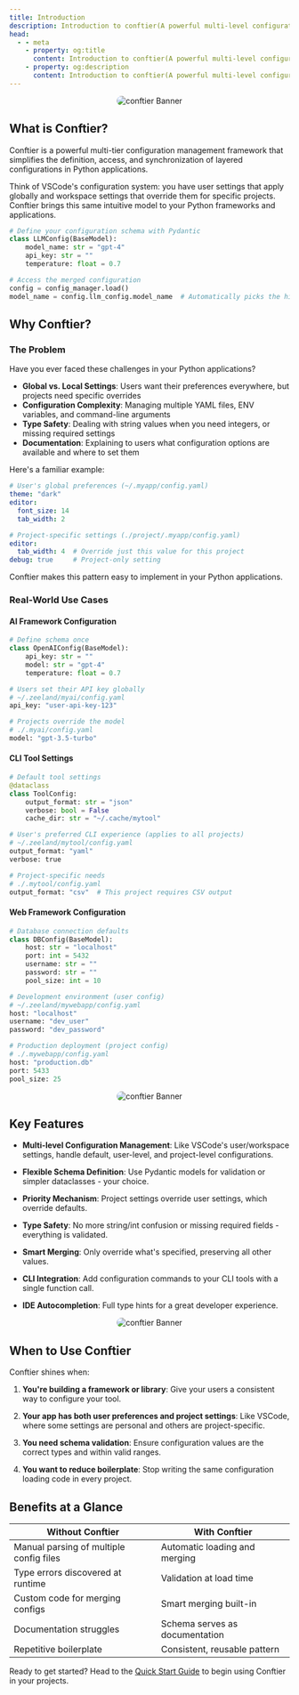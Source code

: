 ```yaml
---
title: Introduction
description: Introduction to conftier(A powerful multi-level configuration management framework)
head:
  - - meta
    - property: og:title
      content: Introduction to conftier(A powerful multi-level configuration management framework)
    - property: og:description
      content: Introduction to conftier(A powerful multi-level configuration management framework)
---
```


<p align="center">
   <img src="/banner.png" alt="conftier Banner" style="border-radius: 15px;">
</p>

## What is Conftier?

Conftier is a powerful multi-tier configuration management framework that simplifies the definition, access, and synchronization of layered configurations in Python applications.

Think of VSCode's configuration system: you have user settings that apply globally and workspace settings that override them for specific projects. Conftier brings this same intuitive model to your Python frameworks and applications.

```python
# Define your configuration schema with Pydantic
class LLMConfig(BaseModel):
    model_name: str = "gpt-4"
    api_key: str = ""
    temperature: float = 0.7

# Access the merged configuration
config = config_manager.load()
model_name = config.llm_config.model_name  # Automatically picks the highest priority value
```

## Why Conftier?

### The Problem

Have you ever faced these challenges in your Python applications?

- **Global vs. Local Settings**: Users want their preferences everywhere, but projects need specific overrides
- **Configuration Complexity**: Managing multiple YAML files, ENV variables, and command-line arguments
- **Type Safety**: Dealing with string values when you need integers, or missing required settings
- **Documentation**: Explaining to users what configuration options are available and where to set them

Here's a familiar example:

```yaml
# User's global preferences (~/.myapp/config.yaml)
theme: "dark"
editor:
  font_size: 14
  tab_width: 2

# Project-specific settings (./project/.myapp/config.yaml)
editor:
  tab_width: 4  # Override just this value for this project
debug: true     # Project-only setting
```

Conftier makes this pattern easy to implement in your Python applications.

### Real-World Use Cases

#### AI Framework Configuration

```python
# Define schema once
class OpenAIConfig(BaseModel):
    api_key: str = ""
    model: str = "gpt-4"
    temperature: float = 0.7

# Users set their API key globally
# ~/.zeeland/myai/config.yaml
api_key: "user-api-key-123"

# Projects override the model
# ./.myai/config.yaml
model: "gpt-3.5-turbo"
```

#### CLI Tool Settings

```python
# Default tool settings
@dataclass
class ToolConfig:
    output_format: str = "json"
    verbose: bool = False
    cache_dir: str = "~/.cache/mytool"

# User's preferred CLI experience (applies to all projects)
# ~/.zeeland/mytool/config.yaml
output_format: "yaml"
verbose: true

# Project-specific needs
# ./.mytool/config.yaml
output_format: "csv"  # This project requires CSV output
```

#### Web Framework Configuration

```python
# Database connection defaults
class DBConfig(BaseModel):
    host: str = "localhost"
    port: int = 5432
    username: str = ""
    password: str = ""
    pool_size: int = 10

# Development environment (user config)
# ~/.zeeland/mywebapp/config.yaml
host: "localhost"
username: "dev_user"
password: "dev_password"

# Production deployment (project config)
# ./.mywebapp/config.yaml  
host: "production.db"
port: 5433
pool_size: 25
```

<p align="center">
   <img src="/web-config.png" alt="conftier Banner" style="border-radius: 15px;">
</p>

## Key Features

- **Multi-level Configuration Management**: Like VSCode's user/workspace settings, handle default, user-level, and project-level configurations.

- **Flexible Schema Definition**: Use Pydantic models for validation or simpler dataclasses - your choice.

- **Priority Mechanism**: Project settings override user settings, which override defaults.

- **Type Safety**: No more string/int confusion or missing required fields - everything is validated.

- **Smart Merging**: Only override what's specified, preserving all other values.

- **CLI Integration**: Add configuration commands to your CLI tools with a single function call.

- **IDE Autocompletion**: Full type hints for a great developer experience.

<p align="center">
   <img src="/multi-config.png" alt="conftier Banner" style="border-radius: 15px;">
</p>

## When to Use Conftier

Conftier shines when:

1. **You're building a framework or library**: Give your users a consistent way to configure your tool.

2. **Your app has both user preferences and project settings**: Like VSCode, where some settings are personal and others are project-specific.

3. **You need schema validation**: Ensure configuration values are the correct types and within valid ranges.

4. **You want to reduce boilerplate**: Stop writing the same configuration loading code in every project.

## Benefits at a Glance

| Without Conftier | With Conftier |
|------------------|---------------|
| Manual parsing of multiple config files | Automatic loading and merging |
| Type errors discovered at runtime | Validation at load time |
| Custom code for merging configs | Smart merging built-in |
| Documentation struggles | Schema serves as documentation |
| Repetitive boilerplate | Consistent, reusable pattern |

Ready to get started? Head to the [Quick Start Guide](./quick-start.md) to begin using Conftier in your projects.
